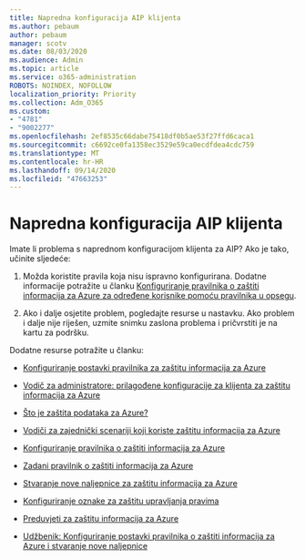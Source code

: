 ```yaml
---
title: Napredna konfiguracija AIP klijenta
ms.author: pebaum
author: pebaum
manager: scotv
ms.date: 08/03/2020
ms.audience: Admin
ms.topic: article
ms.service: o365-administration
ROBOTS: NOINDEX, NOFOLLOW
localization_priority: Priority
ms.collection: Adm_O365
ms.custom:
- "4781"
- "9002277"
ms.openlocfilehash: 2ef8535c66dabe75418df0b5ae53f27ffd6caca1
ms.sourcegitcommit: c6692ce0fa1358ec3529e59ca0ecdfdea4cdc759
ms.translationtype: MT
ms.contentlocale: hr-HR
ms.lasthandoff: 09/14/2020
ms.locfileid: "47663253"
---
```

# <a name="aip-client-advanced-configuration"></a>Napredna konfiguracija AIP klijenta

Imate li problema s naprednom konfiguracijom klijenta za AIP? Ako je tako, učinite sljedeće:

1. Možda koristite pravila koja nisu ispravno konfigurirana. Dodatne informacije potražite u članku [Konfiguriranje pravilnika o zaštiti informacija za Azure za određene korisnike pomoću pravilnika u opsegu](https://docs.microsoft.com/azure/information-protection/configure-policy-scope).

2. Ako i dalje osjetite problem, pogledajte resurse u nastavku. Ako problem i dalje nije riješen, uzmite snimku zaslona problema i pričvrstiti je na kartu za podršku.

Dodatne resurse potražite u članku:

- [Konfiguriranje postavki pravilnika za zaštitu informacija za Azure](https://docs.microsoft.com/azure/information-protection/configure-policy-settings)  
    
- [Vodič za administratore: prilagođene konfiguracije za klijenta za zaštitu informacija za Azure](https://docs.microsoft.com/azure/information-protection/rms-client/client-admin-guide-customizations)  
    
- [Što je zaštita podataka za Azure?](https://docs.microsoft.com/azure/information-protection/what-is-information-protection)  
    
- [Vodiči za zajednički scenariji koji koriste zaštitu informacija za Azure](https://docs.microsoft.com/azure/information-protection/how-to-guides)  
    
- [Konfiguriranje pravilnika o zaštiti informacija za Azure](https://docs.microsoft.com/azure/information-protection/deploy-use/configure-policy)  
    
- [Zadani pravilnik o zaštiti informacija za Azure](https://docs.microsoft.com/azure/information-protection/deploy-use/configure-policy-default)  
    
- [Stvaranje nove naljepnice za zaštitu informacija za Azure](https://docs.microsoft.com/azure/information-protection/deploy-use/configure-policy-new-label)  
    
- [Konfiguriranje oznake za zaštitu upravljanja pravima](https://docs.microsoft.com/azure/information-protection/deploy-use/configure-policy-protection)  
    
- [Preduvjeti za zaštitu informacija za Azure](https://docs.microsoft.com/azure/information-protection/get-started/requirements)

- [Udžbenik: Konfiguriranje postavki pravilnika o zaštiti informacija za Azure i stvaranje nove naljepnice](https://docs.microsoft.com/azure/information-protection/get-started/infoprotect-quick-start-tutorial)